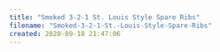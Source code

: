 ```yaml
---
title: "Smoked 3-2-1 St. Louis Style Spare Ribs"
filename: "Smoked-3-2-1-St.-Louis-Style-Spare-Ribs"
created: 2020-09-18 21:47:06
---
```


